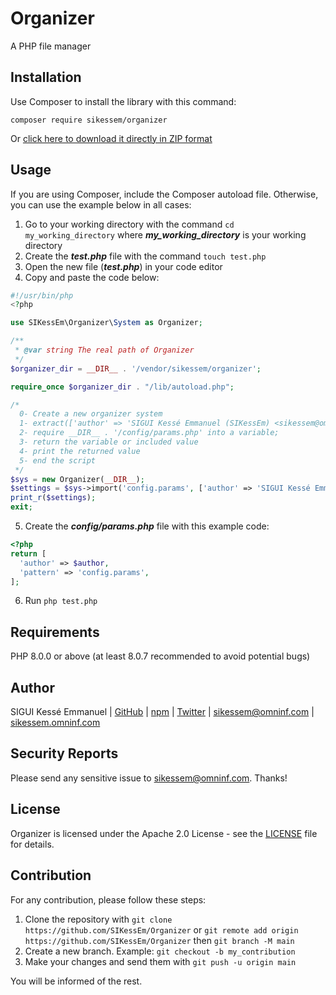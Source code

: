 # Organizer
A PHP file manager


## Installation

Use Composer to install the library with this command:

`composer require sikessem/organizer`

Or [click here to download it directly in ZIP format ](https://github.com/SIKessEm/Organizer/archive/refs/heads/main.zip)


## Usage

If you are using Composer, include the Composer autoload file.
Otherwise, you can use the example below in all cases:

1. Go to your working directory with the command `cd my_working_directory` where **_my_working_directory_** is your working directory
2. Create the **_test.php_** file with the command `touch test.php`
3. Open the new file (**_test.php_**) in your code editor
4. Copy and paste the code below:
```php
#!/usr/bin/php
<?php

use SIKessEm\Organizer\System as Organizer;

/**
 * @var string The real path of Organizer
 */
$organizer_dir = __DIR__ . '/vendor/sikessem/organizer';

require_once $organizer_dir . "/lib/autoload.php";

/*
  0- Create a new organizer system
  1- extract(['author' => 'SIGUI Kessé Emmanuel (SIKessEm) <sikessem@omninf.com>']);
  2- require __DIR__ . '/config/params.php' into a variable;
  3- return the variable or included value
  4- print the returned value
  5- end the script
 */
$sys = new Organizer(__DIR__);
$settings = $sys->import('config.params', ['author' => 'SIGUI Kessé Emmanuel (SIKessEm) <sikessem@omninf.com>'], false);
print_r($settings);
exit;
```
5. Create the **_config/params.php_** file with this example code:
```php
<?php
return [
  'author' => $author,
  'pattern' => 'config.params',
];
```
6. Run `php test.php`


## Requirements

PHP 8.0.0 or above (at least 8.0.7 recommended to avoid potential bugs)


## Author

SIGUI Kessé Emmanuel | [GitHub](https://github.com/SIKessEm) | [npm](https://npmjs.org/~sikessem) | [Twitter](https://twitter.com/FullDotSIKessEm) | [sikessem@omninf.com](mailto:sikessem@omninf.com) | [sikessem.omninf.com](https://sikessem.omninf.com)


## Security Reports

Please send any sensitive issue to [sikessem@omninf.com](mailto:sikessem@omninf.com). Thanks!


## License
Organizer is licensed under the Apache 2.0 License - see the [LICENSE](./LICENSE) file for details.


## Contribution

For any contribution, please follow these steps:

1. Clone the repository with `git clone https://github.com/SIKessEm/Organizer` or `git remote add origin https://github.com/SIKessEm/Organizer` then `git branch -M main`
2. Create a new branch. Example: `git checkout -b my_contribution`
3. Make your changes and send them with `git push -u origin main`

You will be informed of the rest.
